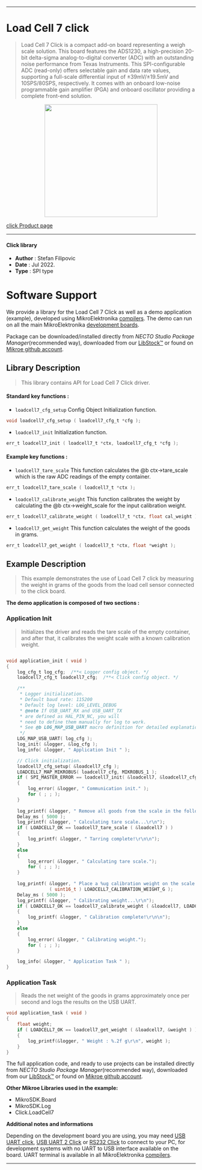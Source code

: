 
---
# Load Cell 7 click

> Load Cell 7 Click is a compact add-on board representing a weigh scale solution. This board features the ADS1230, a high-precision 20-bit delta-sigma analog-to-digital converter (ADC) with an outstanding noise performance from Texas Instruments. This SPI-configurable ADC (read-only) offers selectable gain and data rate values, supporting a full-scale differential input of ±39mV/±19.5mV and 10SPS/80SPS, respectively. It comes with an onboard low-noise programmable gain amplifier (PGA) and onboard oscillator providing a complete front-end solution.

<p align="center">
  <img src="https://download.mikroe.com/images/click_for_ide/loadcell7_click.png" height=300px>
</p>

[click Product page](https://www.mikroe.com/load-cell-7-click)

---


#### Click library

- **Author**        : Stefan Filipovic
- **Date**          : Jul 2022.
- **Type**          : SPI type


# Software Support

We provide a library for the Load Cell 7 Click
as well as a demo application (example), developed using MikroElektronika
[compilers](https://www.mikroe.com/necto-studio).
The demo can run on all the main MikroElektronika [development boards](https://www.mikroe.com/development-boards).

Package can be downloaded/installed directly from *NECTO Studio Package Manager*(recommended way), downloaded from our [LibStock&trade;](https://libstock.mikroe.com) or found on [Mikroe github account](https://github.com/MikroElektronika/mikrosdk_click_v2/tree/master/clicks).

## Library Description

> This library contains API for Load Cell 7 Click driver.

#### Standard key functions :

- `loadcell7_cfg_setup` Config Object Initialization function.
```c
void loadcell7_cfg_setup ( loadcell7_cfg_t *cfg );
```

- `loadcell7_init` Initialization function.
```c
err_t loadcell7_init ( loadcell7_t *ctx, loadcell7_cfg_t *cfg );
```

#### Example key functions :

- `loadcell7_tare_scale` This function calculates the @b ctx->tare_scale which is the raw ADC readings of the empty container.
```c
err_t loadcell7_tare_scale ( loadcell7_t *ctx );
```

- `loadcell7_calibrate_weight` This function calibrates the weight by calculating the @b ctx->weight_scale for the input calibration weight.
```c
err_t loadcell7_calibrate_weight ( loadcell7_t *ctx, float cal_weight );
```

- `loadcell7_get_weight` This function calculates the weight of the goods in grams.
```c
err_t loadcell7_get_weight ( loadcell7_t *ctx, float *weight );
```

## Example Description

> This example demonstrates the use of Load Cell 7 click by measuring the weight in grams of the goods from the load cell sensor connected to the click board.

**The demo application is composed of two sections :**

### Application Init

> Initializes the driver and reads the tare scale of the empty container, and after that, it calibrates the weight scale with a known calibration weight.

```c

void application_init ( void )
{
    log_cfg_t log_cfg;  /**< Logger config object. */
    loadcell7_cfg_t loadcell7_cfg;  /**< Click config object. */

    /** 
     * Logger initialization.
     * Default baud rate: 115200
     * Default log level: LOG_LEVEL_DEBUG
     * @note If USB_UART_RX and USB_UART_TX 
     * are defined as HAL_PIN_NC, you will 
     * need to define them manually for log to work. 
     * See @b LOG_MAP_USB_UART macro definition for detailed explanation.
     */
    LOG_MAP_USB_UART( log_cfg );
    log_init( &logger, &log_cfg );
    log_info( &logger, " Application Init " );

    // Click initialization.
    loadcell7_cfg_setup( &loadcell7_cfg );
    LOADCELL7_MAP_MIKROBUS( loadcell7_cfg, MIKROBUS_1 );
    if ( SPI_MASTER_ERROR == loadcell7_init( &loadcell7, &loadcell7_cfg ) )
    {
        log_error( &logger, " Communication init." );
        for ( ; ; );
    }
    
    log_printf( &logger, " Remove all goods from the scale in the following 5 sec.\r\n");
    Delay_ms ( 5000 );
    log_printf( &logger, " Calculating tare scale...\r\n");
    if ( LOADCELL7_OK == loadcell7_tare_scale ( &loadcell7 ) ) 
    {
        log_printf( &logger, " Tarring complete!\r\n\n");
    }
    else 
    {
        log_error( &logger, " Calculating tare scale.");
        for ( ; ; );
    }
    
    log_printf( &logger, " Place a %ug calibration weight on the scale in the following 5 sec.\r\n", 
                ( uint16_t ) LOADCELL7_CALIBRATION_WEIGHT_G );
    Delay_ms ( 5000 );
    log_printf( &logger, " Calibrating weight...\r\n");
    if ( LOADCELL7_OK == loadcell7_calibrate_weight ( &loadcell7, LOADCELL7_CALIBRATION_WEIGHT_G ) ) 
    {
        log_printf( &logger, " Calibration complete!\r\n\n");
    }
    else 
    {
        log_error( &logger, " Calibrating weight.");
        for ( ; ; );
    }

    log_info( &logger, " Application Task " );
}

```

### Application Task

> Reads the net weight of the goods in grams approximately once per second and logs the results on the USB UART. 

```c
void application_task ( void )
{
    float weight;
    if ( LOADCELL7_OK == loadcell7_get_weight ( &loadcell7, &weight ) ) 
    {
        log_printf(&logger, " Weight : %.2f g\r\n", weight );
    }
}
```

The full application code, and ready to use projects can be installed directly from *NECTO Studio Package Manager*(recommended way), downloaded from our [LibStock&trade;](https://libstock.mikroe.com) or found on [Mikroe github account](https://github.com/MikroElektronika/mikrosdk_click_v2/tree/master/clicks).

**Other Mikroe Libraries used in the example:**

- MikroSDK.Board
- MikroSDK.Log
- Click.LoadCell7

**Additional notes and informations**

Depending on the development board you are using, you may need
[USB UART click](https://www.mikroe.com/usb-uart-click),
[USB UART 2 Click](https://www.mikroe.com/usb-uart-2-click) or
[RS232 Click](https://www.mikroe.com/rs232-click) to connect to your PC, for
development systems with no UART to USB interface available on the board. UART
terminal is available in all MikroElektronika
[compilers](https://shop.mikroe.com/compilers).

---
